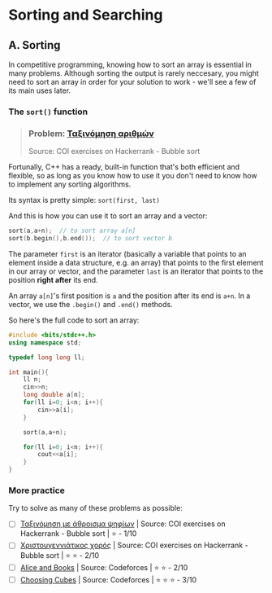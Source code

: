 # Sorting and Searching

## A. Sorting

In competitive programming, knowing how to sort an array is essential in many problems. Although sorting the output is rarely neccesary, you might need to sort an array in order for your solution to work - we'll see a few of its main uses later.

### The `sort()` function

> ### Problem: [Ταξινόμηση αριθμών](https://www.hackerrank.com/contests/bubbles-bubbles/challenges/1-10)
> Source: COI exercises on Hackerrank - Bubble sort

Fortunally, C++ has a ready, built-in function that's both efficient and flexible, so as long as you know how to use it you don't need to know how to implement any sorting algorithms.

Its syntax is pretty simple: `sort(first, last)`

And this is how you can use it to sort an array and a vector:
```cpp
sort(a,a+n);  // to sort array a[n]
sort(b.begin(),b.end());  // to sort vector b
```

The parameter `first` is an iterator (basically a variable that points to an element inside a data structure, e.g. an array) that points to the first element in our array or vector, and the parameter `last` is an iterator that points to the position **right after** its end.

An array `a[n]`'s first position is `a` and the position after its end is `a+n`. In a vector, we use the `.begin()` and `.end()` methods.

So here's the full code to sort an array:
```cpp
#include <bits/stdc++.h>
using namespace std;

typedef long long ll;

int main(){
    ll n;
    cin>>n;
    long double a[n];
    for(ll i=0; i<n; i++){
        cin>>a[i];
    }

    sort(a,a+n);

    for(ll i=0; i<n; i++){
        cout<<a[i];
    }
}
```

### More practice
Try to solve as many of these problems as possible:

- [ ] [Ταξινόμηση με άθροισμα ψηφίων](https://www.hackerrank.com/contests/bubbles-bubbles/challenges/10-3) | Source: COI exercises on Hackerrank - Bubble sort | :star:	- 1/10
- [ ] [Χριστουγεννιάτικος χορός](https://www.hackerrank.com/contests/bubbles-bubbles/challenges/challenge-307) | Source: COI exercises on Hackerrank - Bubble sort | :star: :star: - 2/10
- [ ] [Alice and Books](https://codeforces.com/problemset/problem/1978/A) | Source: Codeforces | :star: :star: - 2/10
- [ ] [Choosing Cubes](https://codeforces.com/contest/1980/problem/B) | Source: Codeforces | :star: :star: :star: - 3/10

